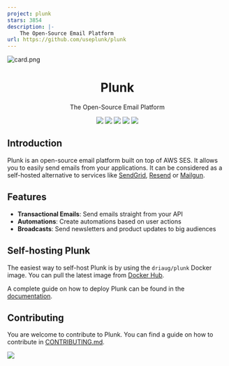 ```yaml
---
project: plunk
stars: 3854
description: |-
    The Open-Source Email Platform
url: https://github.com/useplunk/plunk
---
```


![card.png](/assets/card.png)

<h1 align="center">Plunk</h1>

<p align="center">
    The Open-Source Email Platform
</p>

<p align="center">
    <img src="https://img.shields.io/github/contributors/useplunk/plunk"/>
    <img src="https://img.shields.io/github/actions/workflow/status/driaug/plunk-whitelabel/docker-build-prod.yml"/>
    <img src="https://img.shields.io/docker/pulls/driaug/plunk"/>
    <img src="https://img.shields.io/github/license/useplunk/plunk"/>
    <img src="https://img.shields.io/github/stars/useplunk/plunk"/>
</p>

## Introduction

Plunk is an open-source email platform built on top of AWS SES. It allows you to easily send emails from your
applications.
It can be considered as a self-hosted alternative to services
like [SendGrid](https://sendgrid.com/), [Resend](https://resend.com) or [Mailgun](https://www.mailgun.com/).

## Features

- **Transactional Emails**: Send emails straight from your API
- **Automations**: Create automations based on user actions
- **Broadcasts**: Send newsletters and product updates to big audiences

## Self-hosting Plunk

The easiest way to self-host Plunk is by using the `driaug/plunk` Docker image.
You can pull the latest image from [Docker Hub](https://hub.docker.com/r/driaug/plunk/).

A complete guide on how to deploy Plunk can be found in
the [documentation](https://docs.useplunk.com/getting-started/self-hosting).

## Contributing

You are welcome to contribute to Plunk. You can find a guide on how to contribute in [CONTRIBUTING.md](CONTRIBUTING.md).

<a href="https://github.com/useplunk/plunk/graphs/contributors">
  <img src="https://contrib.rocks/image?repo=useplunk/plunk" />
</a>

